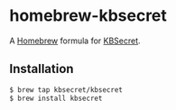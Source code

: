 homebrew-kbsecret
=================

A [Homebrew](https://brew.sh) formula for [KBSecret](https://kbsecret.github.io).

## Installation

```bash
$ brew tap kbsecret/kbsecret
$ brew install kbsecret
```
